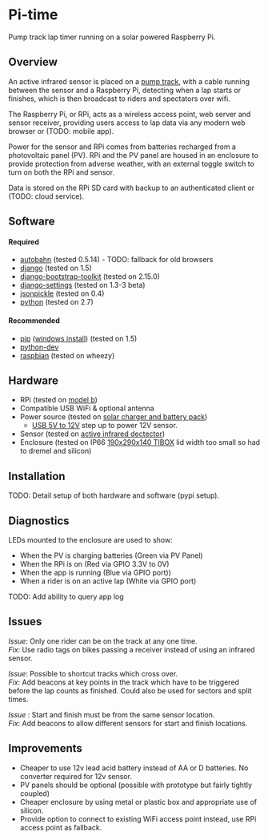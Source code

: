 # Pi-time

Pump track lap timer running on a solar powered Raspberry Pi.

## Overview

An active infrared sensor is placed on a [pump track](http://adventuresportsjournal.com/biking/pumpin-an-introduction-to-the-world-of-pump-tracks), with a cable running between the sensor and a Raspberry Pi, detecting when a lap starts or finishes, which is then broadcast to riders and spectators over wifi.

The Raspberry Pi, or RPi, acts as a wireless access point, web server and sensor receiver, providing users access to lap data via any modern web browser or (TODO: mobile app).

Power for the sensor and RPi comes from batteries recharged from a photovoltaic panel (PV). RPi and the PV panel are housed in an enclosure to provide protection from adverse weather, with an external toggle switch to turn on both the RPi and sensor.

Data is stored on the RPi SD card with backup to an authenticated client or (TODO: cloud service).

## Software

#### Required

* [autobahn](http://autobahn.ws/python) (tested 0.5.14) - TODO: fallback for old browsers
* [django](https://docs.djangoproject.com/en/1.5/intro/install/) (tested on 1.5)
* [django-bootstrap-toolkit](https://github.com/dyve/django-bootstrap-toolkit/) (tested on 2.15.0)
* [django-settings](https://github.com/jqb/django-settings/blob/master/README.rst#installation--setup) (tested on 1.3-3 beta)
* [jsonpickle](https://github.com/jsonpickle/jsonpickle) (tested on 0.4)
* [python](http://python.org/download/) (tested on 2.7)

#### Recommended

* [pip](http://www.pip-installer.org/en/latest/installing.html) ([windows install](http://stackoverflow.com/a/12476379/44540)) (tested on 1.5)
* [python-dev](http://packages.debian.org/wheezy/python-dev)
* [raspbian](http://www.raspberrypi.org/downloads) (tested on wheezy)


## Hardware

* RPi (tested on [model b](http://au.element14.com/Raspberry_Pi))
* Compatible USB WiFi & optional antenna
* Power source (tested on [solar charger and battery pack](http://cgi.cottonpickers.plus.com/~cottonpickers/forum/viewtopic.php?f=2&t=474&sid=ec0e5edc2965ab799801f71ed28f6c23))
  * [USB 5V to 12V](http://www.ebay.com.au/itm/271176652645?ssPageName=STRK:MEWNX:IT&_trksid=p3984.m1497.l2649) step up to power 12V sensor.
* Sensor (tested on [active infrared dectector](http://www.ebay.com.au/itm/350771078173?ssPageName=STRK:MEWNX:IT&_trksid=p3984.m1497.l2649))
* Enclosure (tested on IP66 [190x290x140 TIBOX](http://www.ebay.com.au/itm/121133523629?ssPageName=STRK:MEWNX:IT&_trksid=p3984.m1497.l2649) lid width too small so had to dremel and silicon)

## Installation

TODO: Detail setup of both hardware and software (pypi setup). 

## Diagnostics

LEDs mounted to the enclosure are used to show:
* When the PV is charging batteries (Green via PV Panel)
* When the RPi is on (Red via GPIO 3.3V to 0V)
* When the app is running (Blue via GPIO port))
* When a rider is on an active lap (White via GPIO port)

TODO: Add ability to query app log


## Issues

_Issue_:  Only one rider can be on the track at any one time.  
_Fix_: Use radio tags on bikes passing a receiver instead of using an infrared sensor.

_Issue_:  Possible to shortcut tracks which cross over.  
_Fix_: Add beacons at key points in the track which have to be triggered before the lap counts as finished. Could also be used for sectors and split times.

_Issue_ : Start and finish must be from the same sensor location.  
_Fix_: Add beacons to allow different sensors for start and finish locations. 

## Improvements

* Cheaper to use 12v lead acid battery instead of AA or D batteries. No converter required for 12v sensor.
* PV panels should be optional (possible with prototype but fairly tightly coupled)
* Cheaper enclosure by using metal or plastic box and appropriate use of silicon.
* Provide option to connect to existing WiFi access point instead, use RPi access point as fallback.
